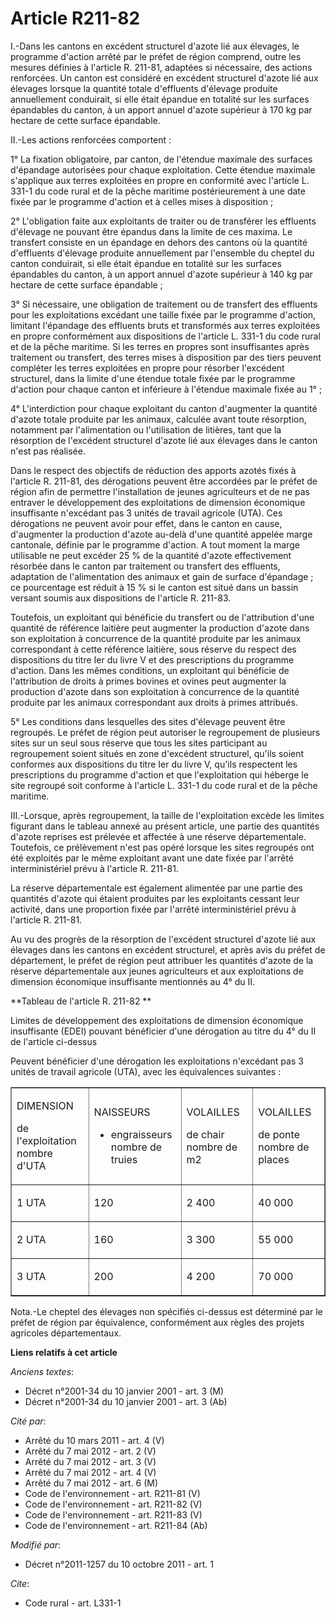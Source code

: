 # Article R211-82

I.-Dans les cantons en excédent structurel d'azote lié aux élevages, le programme d'action arrêté par le préfet de région
comprend, outre les mesures définies à l'article R. 211-81, adaptées si nécessaire, des actions renforcées. Un canton est
considéré en excédent structurel d'azote lié aux élevages lorsque la quantité totale d'effluents d'élevage produite
annuellement conduirait, si elle était épandue en totalité sur les surfaces épandables du canton, à un apport annuel d'azote
supérieur à 170 kg par hectare de cette surface épandable. 

II.-Les actions renforcées comportent : 

1° La fixation obligatoire, par canton, de l'étendue maximale des surfaces d'épandage autorisées pour chaque exploitation.
Cette étendue maximale s'applique aux terres exploitées en propre en conformité avec l'article L. 331-1 du code rural et de
la pêche maritime postérieurement à une date fixée par le programme d'action et à celles mises à disposition ; 

2° L'obligation faite aux exploitants de traiter ou de transférer les effluents d'élevage ne pouvant être épandus dans la
limite de ces maxima. Le transfert consiste en un épandage en dehors des cantons où la quantité d'effluents d'élevage
produite annuellement par l'ensemble du cheptel du canton conduirait, si elle était épandue en totalité sur les surfaces
épandables du canton, à un apport annuel d'azote supérieur à 140 kg par hectare de cette surface épandable ; 

3° Si nécessaire, une obligation de traitement ou de transfert des effluents pour les exploitations excédant une taille fixée
par le programme d'action, limitant l'épandage des effluents bruts et transformés aux terres exploitées en propre
conformément aux dispositions de l'article L. 331-1 du code rural et de la pêche maritime. Si les terres en propres sont
insuffisantes après traitement ou transfert, des terres mises à disposition par des tiers peuvent compléter les terres
exploitées en propre pour résorber l'excédent structurel, dans la limite d'une étendue totale fixée par le programme d'action
pour chaque canton et inférieure à l'étendue maximale fixée au 1° ; 

4° L'interdiction pour chaque exploitant du canton d'augmenter la quantité d'azote totale produite par les animaux, calculée
avant toute résorption, notamment par l'alimentation ou l'utilisation de litières, tant que la résorption de l'excédent
structurel d'azote lié aux élevages dans le canton n'est pas réalisée. 

Dans le respect des objectifs de réduction des apports azotés fixés à l'article R. 211-81, des dérogations peuvent être
accordées par le préfet de région afin de permettre l'installation de jeunes agriculteurs et de ne pas entraver le
développement des exploitations de dimension économique insuffisante n'excédant pas 3 unités de travail agricole (UTA). Ces
dérogations ne peuvent avoir pour effet, dans le canton en cause, d'augmenter la production d'azote au-delà d'une quantité
appelée marge cantonale, définie par le programme d'action. A tout moment la marge utilisable ne peut excéder 25 % de la
quantité d'azote effectivement résorbée dans le canton par traitement ou transfert des effluents, adaptation de
l'alimentation des animaux et gain de surface d'épandage ; ce pourcentage est réduit à 15 % si le canton est situé dans un
bassin versant soumis aux dispositions de l'article R. 211-83. 

Toutefois, un exploitant qui bénéficie du transfert ou de l'attribution d'une quantité de référence laitière peut augmenter
la production d'azote dans son exploitation à concurrence de la quantité produite par les animaux correspondant à cette
référence laitière, sous réserve du respect des dispositions du titre Ier du livre V et des prescriptions du programme
d'action. Dans les mêmes conditions, un exploitant qui bénéficie de l'attribution de droits à primes bovines et ovines peut
augmenter la production d'azote dans son exploitation à concurrence de la quantité produite par les animaux correspondant aux
droits à primes attribués. 

5° Les conditions dans lesquelles des sites d'élevage peuvent être regroupés. Le préfet de région peut autoriser le
regroupement de plusieurs sites sur un seul sous réserve que tous les sites participant au regroupement soient situés en zone
d'excédent structurel, qu'ils soient conformes aux dispositions du titre Ier du livre V, qu'ils respectent les prescriptions
du programme d'action et que l'exploitation qui héberge le site regroupé soit conforme à l'article L. 331-1 du code rural et
de la pêche maritime. 

III.-Lorsque, après regroupement, la taille de l'exploitation excède les limites figurant dans le tableau annexé au présent
article, une partie des quantités d'azote reprises est prélevée et affectée à une réserve départementale. Toutefois, ce
prélèvement n'est pas opéré lorsque les sites regroupés ont été exploités par le même exploitant avant une date fixée par
l'arrêté interministériel prévu à l'article R. 211-81. 

La réserve départementale est également alimentée par une partie des quantités d'azote qui étaient produites par les
exploitants cessant leur activité, dans une proportion fixée par l'arrêté interministériel prévu à l'article R. 211-81. 

Au vu des progrès de la résorption de l'excédent structurel d'azote lié aux élevages dans les cantons en excédent structurel,
et après avis du préfet de département, le préfet de région peut attribuer les quantités d'azote de la réserve départementale
aux jeunes agriculteurs et aux exploitations de dimension économique insuffisante mentionnés au 4° du II. 

**Tableau de l'article R. 211-82 **

Limites de développement des exploitations de dimension économique insuffisante (EDEI) pouvant bénéficier d'une dérogation au
titre du 4° du II de l'article ci-dessus 

Peuvent bénéficier d'une dérogation les exploitations n'excédant pas 3 unités de travail agricole (UTA), avec les
équivalences suivantes : 

<table cellspacing="0" align="center" cellpadding="0" width="680" border="1">
  <tbody>
    <tr>
      <td width="163">

DIMENSION 

de l'exploitation nombre d'UTA 

</td>
      <td width="163">

NAISSEURS

- engraisseurs nombre de truies 

</td>
      <td width="163">

VOLAILLES 

de chair nombre de m2 

</td>
      <td width="163">

VOLAILLES 

de ponte nombre de places 

</td>
    </tr>
    <tr>
      <td width="163">

1 UTA 

</td>
      <td width="163">

120 

</td>
      <td width="163">

2 400 

</td>
      <td width="163">

40 000 

</td>
    </tr>
    <tr>
      <td width="163">

2 UTA 

</td>
      <td width="163">

160 

</td>
      <td width="163">

3 300 

</td>
      <td width="163">

55 000 

</td>
    </tr>
    <tr>
      <td width="163">

3 UTA 

</td>
      <td width="163">

200 

</td>
      <td width="163">

4 200 

</td>
      <td width="163">

70 000 

</td>
    </tr>
  </tbody>
</table>

Nota.-Le cheptel des élevages non spécifiés ci-dessus est déterminé par le préfet de région par équivalence, conformément aux
règles des projets agricoles départementaux.

**Liens relatifs à cet article**

_Anciens textes_:

  - Décret n°2001-34 du 10 janvier 2001 - art. 3 (M)
  - Décret n°2001-34 du 10 janvier 2001 - art. 3 (Ab)

_Cité par_:

  - Arrêté du 10 mars 2011 - art. 4 (V)
  - Arrêté du 7 mai 2012 - art. 2 (V)
  - Arrêté du 7 mai 2012 - art. 3 (V)
  - Arrêté du 7 mai 2012 - art. 4 (V)
  - Arrêté du 7 mai 2012 - art. 6 (M)
  - Code de l'environnement - art. R211-81 (V)
  - Code de l'environnement - art. R211-82 (V)
  - Code de l'environnement - art. R211-83 (V)
  - Code de l'environnement - art. R211-84 (Ab)

_Modifié par_:

  - Décret n°2011-1257 du 10 octobre 2011 - art. 1

_Cite_:

  - Code rural - art. L331-1
